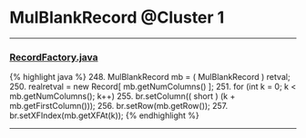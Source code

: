 # MulBlankRecord @Cluster 1

***

### [RecordFactory.java](https://searchcode.com/codesearch/view/15642481/)
{% highlight java %}
248. MulBlankRecord mb = ( MulBlankRecord ) retval;
250. realretval = new Record[ mb.getNumColumns() ];
251. for (int k = 0; k < mb.getNumColumns(); k++)
255.     br.setColumn(( short ) (k + mb.getFirstColumn()));
256.     br.setRow(mb.getRow());
257.     br.setXFIndex(mb.getXFAt(k));
{% endhighlight %}

***

